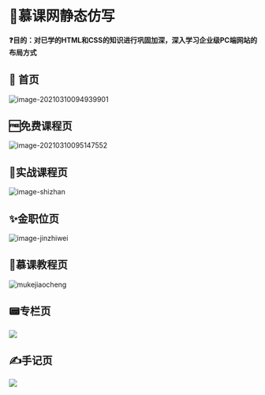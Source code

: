 # :blue_book:慕课网静态仿写

#### :question:目的：对已学的HTML和CSS的知识进行巩固加深，深入学习企业级PC端网站的布局方式



## :house_with_garden:  首页

![image-20210310094939901](https://i.bmp.ovh/imgs/2021/03/1cb19f22d6a9fe67.png)





## :free:免费课程页

![image-20210310095147552](https://ftp.bmp.ovh/imgs/2021/03/702824a505cbf3ff.png)







## :kick_scooter:实战课程页



![image-shizhan](https://ftp.bmp.ovh/imgs/2021/03/c541b4379a33e6df.png)







## :sparkles:金职位页

![image-jinzhiwei](https://ftp.bmp.ovh/imgs/2021/03/139dc68e102a084c.png)





## :school_satchel:慕课教程页

![mukejiaocheng](https://ftp.bmp.ovh/imgs/2021/03/a9abdcf60167b985.png)







## :pager:专栏页

![](https://ftp.bmp.ovh/imgs/2021/03/a9abdcf60167b985.png)

## :writing_hand:手记页

![](https://ftp.bmp.ovh/imgs/2021/03/a9abdcf60167b985.png)